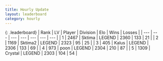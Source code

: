 ```yaml
---
title: Hourly Update
layout: leaderboard
category: hourly
---
```


{: .leaderboard}
| Rank | LV | Player | Division | Elo | Wins | Losses |
| --- | --- | --- | --- | --- | --- | --- |
| <span data-change="0">1</span> | 2467 | <span title="ID: 353063">Sktima</span> | LEGEND | <span data-change="0">2360</span> | <span data-change="0">133</span> | <span data-change="0">21</span> |
| <span data-change="0">2</span> | 1169 | <span title="ID: 402846">Sktima2</span> | LEGEND | <span data-change="0">2323</span> | <span data-change="0">95</span> | <span data-change="0">25</span> |
| <span data-change="0">3</span> | 405 | <span title="ID: 487157">Kalus</span> | LEGEND | <span data-change="0">2306</span> | <span data-change="0">133</span> | <span data-change="0">69</span> |
| <span data-change="2">4</span> | 973 | <span title="ID: 540690">poon</span> | LEGEND | <span data-change="5">2304</span> | <span data-change="1">210</span> | <span data-change="0">87</span> |
| <span data-change="-1">5</span> | 1309 | <span title="ID: 163201">Crystal</span> | LEGEND | <span data-change="0">2303</span> | <span data-change="0">104</span> | <span data-change="0">54</span> |